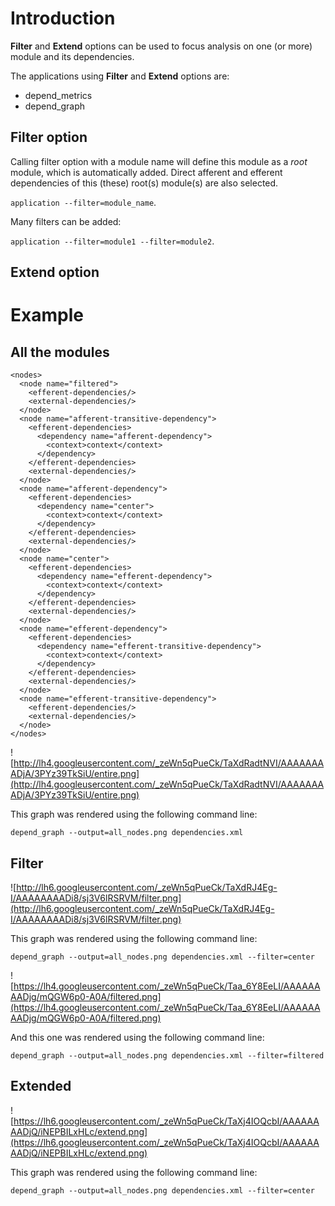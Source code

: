 # Introduction #

**Filter** and **Extend** options can be used to focus analysis on one (or more) module and its dependencies.

The applications using **Filter** and **Extend** options are:
  * depend\_metrics
  * depend\_graph

## Filter option ##

Calling filter option with a module name will define this module as a _root_ module, which is automatically added. Direct afferent and efferent dependencies of this (these) root(s) module(s) are also selected.

`application --filter=module_name`.

Many filters can be added:

`application --filter=module1 --filter=module2`.

## Extend option ##

# Example #

## All the modules ##

```
<nodes>
  <node name="filtered">
    <efferent-dependencies/>
    <external-dependencies/>
  </node>
  <node name="afferent-transitive-dependency">
    <efferent-dependencies>
      <dependency name="afferent-dependency">
        <context>context</context>
      </dependency>
    </efferent-dependencies>
    <external-dependencies/>
  </node>
  <node name="afferent-dependency">
    <efferent-dependencies>
      <dependency name="center">
        <context>context</context>
      </dependency>
    </efferent-dependencies>
    <external-dependencies/>
  </node>
  <node name="center">
    <efferent-dependencies>
      <dependency name="efferent-dependency">
        <context>context</context>
      </dependency>
    </efferent-dependencies>
    <external-dependencies/>
  </node>
  <node name="efferent-dependency">
    <efferent-dependencies>
      <dependency name="efferent-transitive-dependency">
        <context>context</context>
      </dependency>
    </efferent-dependencies>
    <external-dependencies/>
  </node>
  <node name="efferent-transitive-dependency">
    <efferent-dependencies/>
    <external-dependencies/>
  </node>
</nodes>
```

![http://lh4.googleusercontent.com/_zeWn5qPueCk/TaXdRadtNVI/AAAAAAAADjA/3PYz39TkSiU/entire.png](http://lh4.googleusercontent.com/_zeWn5qPueCk/TaXdRadtNVI/AAAAAAAADjA/3PYz39TkSiU/entire.png)

This graph was rendered using the following command line:

`depend_graph --output=all_nodes.png dependencies.xml`

## Filter ##

![http://lh6.googleusercontent.com/_zeWn5qPueCk/TaXdRJ4Eg-I/AAAAAAAADi8/sj3V6lRSRVM/filter.png](http://lh6.googleusercontent.com/_zeWn5qPueCk/TaXdRJ4Eg-I/AAAAAAAADi8/sj3V6lRSRVM/filter.png)

This graph was rendered using the following command line:

`depend_graph --output=all_nodes.png dependencies.xml --filter=center`

![https://lh4.googleusercontent.com/_zeWn5qPueCk/Taa_6Y8EeLI/AAAAAAAADjg/mQGW6p0-A0A/filtered.png](https://lh4.googleusercontent.com/_zeWn5qPueCk/Taa_6Y8EeLI/AAAAAAAADjg/mQGW6p0-A0A/filtered.png)

And this one was rendered using the following command line:

`depend_graph --output=all_nodes.png dependencies.xml --filter=filtered`

## Extended ##

![https://lh6.googleusercontent.com/_zeWn5qPueCk/TaXj4IOQcbI/AAAAAAAADjQ/iNEPBILxHLc/extend.png](https://lh6.googleusercontent.com/_zeWn5qPueCk/TaXj4IOQcbI/AAAAAAAADjQ/iNEPBILxHLc/extend.png)

This graph was rendered using the following command line:

`depend_graph --output=all_nodes.png dependencies.xml --filter=center`